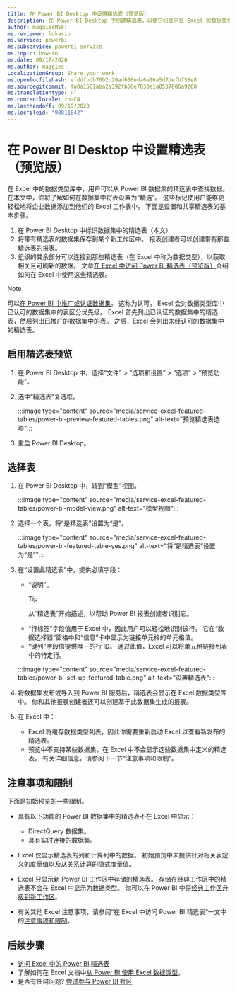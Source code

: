 ```yaml
---
title: 在 Power BI Desktop 中设置精选表（预览版）
description: 在 Power BI Desktop 中创建精选表，以便它们显示在 Excel 的数据类型库中。
author: maggiesMSFT
ms.reviewer: lukaszp
ms.service: powerbi
ms.subservice: powerbi-service
ms.topic: how-to
ms.date: 09/17/2020
ms.author: maggies
LocalizationGroup: Share your work
ms.openlocfilehash: efddfbdb70b2c20ad650eda6a16a5d7defb758e8
ms.sourcegitcommit: fa0a1561aba2a392fb56e7030e1a0537806a9260
ms.translationtype: HT
ms.contentlocale: zh-CN
ms.lasthandoff: 09/19/2020
ms.locfileid: "90811842"
---
```

# <a name="set-featured-tables-in-power-bi-desktop-preview"></a>在 Power BI Desktop 中设置精选表（预览版）

在 Excel 中的数据类型库中，用户可以从 Power BI 数据集的精选表中查找数据。 在本文中，你将了解如何在数据集中将表设置为“精选”。 这些标记使用户能够更轻松地将企业数据添加到他们的 Excel 工作表中。 下面是设置和共享精选表的基本步骤。

1. 在 Power BI Desktop 中标识数据集中的精选表（本文）
1. 将带有精选表的数据集保存到某个新工作区中。 报表创建者可以创建带有那些精选表的报表。 
1. 组织的其余部分可以连接到那些精选表（在 Excel 中称为数据类型），以获取相关且可刷新的数据。 文章[在 Excel 中访问 Power BI 精选表（预览版）](service-excel-featured-tables.md)介绍如何在 Excel 中使用这些精选表。

> [!NOTE]
> 可以[在 Power BI 中推广或认证数据集](../connect-data/service-datasets-promote.md)。 这称为认可。 Excel 会对数据类型库中已认可的数据集中的表区分优先级。 Excel 首先列出已认证的数据集中的精选表，然后列出已推广的数据集中的表。 之后，Excel 会列出未经认可的数据集中的精选表。 

## <a name="turn-on-the-featured-table-preview"></a>启用精选表预览

1. 在 Power BI Desktop 中，选择“文件” > “选项和设置” > “选项” > “预览功能”。
2. 选中“精选表”复选框。

    :::image type="content" source="media/service-excel-featured-tables/power-bi-preview-featured-tables.png" alt-text="预览精选表选项":::

3. 重启 Power BI Desktop。

## <a name="select-a-table"></a>选择表

1. 在 Power BI Desktop 中，转到“模型”视图。

    :::image type="content" source="media/service-excel-featured-tables/power-bi-model-view.png" alt-text="模型视图":::
 
2. 选择一个表，将“是精选表”设置为“是”。

    :::image type="content" source="media/service-excel-featured-tables/power-bi-featured-table-yes.png" alt-text="将“是精选表”设置为“是”":::

4. 在“设置此精选表”中，提供必填字段：

    - “说明”。 
        > [!TIP]
        > 从“精选表”开始描述，以帮助 Power BI 报表创建者识别它。
    - “行标签”字段值用于 Excel 中，因此用户可以轻松地识别该行。 它在“数据选择器”窗格中和“信息”卡中显示为链接单元格的单元格值。 
    - “键列”字段值提供唯一的行 ID。 通过此值，Excel 可以将单元格链接到表中的特定行。

    :::image type="content" source="media/service-excel-featured-tables/power-bi-set-up-featured-table.png" alt-text="设置精选表":::

1. 将数据集发布或导入到 Power BI 服务后，精选表会显示在 Excel 数据类型库中。 你和其他报表创建者还可以创建基于此数据集生成的报表。

1. 在 Excel 中： 
    - Excel 将缓存数据类型列表，因此你需要重新启动 Excel 以查看新发布的精选表。
    - 预览中不支持某些数据集，在 Excel 中不会显示这些数据集中定义的精选表。 有关详细信息，请参阅下一节“注意事项和限制”。

## <a name="considerations-and-limitations"></a>注意事项和限制

下面是初始预览的一些限制。

- 具有以下功能的 Power BI 数据集中的精选表不在 Excel 中显示：

    - DirectQuery 数据集。
    - 具有实时连接的数据集。

- Excel 仅显示精选表的列和计算列中的数据。 初始预览中未提供针对相关表定义的度量值以及从关系计算的隐式度量值。
- Excel 只显示新 Power BI 工作区中存储的精选表。 存储在经典工作区中的精选表不会在 Excel 中显示为数据类型。 你可以在 Power BI 中[将经典工作区升级到新工作区](service-upgrade-workspaces.md)。
- 有关其他 Excel 注意事项，请参阅“在 Excel 中访问 Power BI 精选表”一文中的[注意事项和限制](service-excel-featured-tables.md#considerations-and-limitations)。

## <a name="next-steps"></a>后续步骤

- [访问 Excel 中的 Power BI 精选表](service-excel-featured-tables.md)
- 了解如何在 Excel 文档中[从 Power BI 使用 Excel 数据类型](https://support.office.com/article/use-excel-data-types-from-power-bi-preview-cd8938ce-f963-444d-b82a-7140848241e9)。
- 是否有任何问题? [尝试参与 Power BI 社区](https://community.powerbi.com/)

